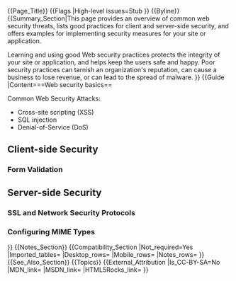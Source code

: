 {{Page_Title}}
{{Flags
|High-level issues=Stub
}}
{{Byline}}
{{Summary_Section|This page provides an overview of common web security threats, lists good practices for client and server-side security, and offers examples for implementing security measures for your site or application.

Learning and using good Web security practices protects the integrity of your site or application, and helps keep the users safe and happy. Poor security practices can tarnish an organization's reputation, can cause a business to lose revenue, or can lead to the spread of malware.
}}
{{Guide
|Content===Web security basics==

Common Web Security Attacks:
* Cross-site scripting (XSS)
* SQL injection
* Denial-of-Service (DoS)

<h2>Client-side Security</h2>

<h3>Form Validation</h3>


<h2>Server-side Security</h2>

<h3>SSL and Network Security Protocols</h3>

<h3>Configuring MIME Types</h3>
}}
{{Notes_Section}}
{{Compatibility_Section
|Not_required=Yes
|Imported_tables=
|Desktop_rows=
|Mobile_rows=
|Notes_rows=
}}
{{See_Also_Section}}
{{Topics}}
{{External_Attribution
|Is_CC-BY-SA=No
|MDN_link=
|MSDN_link=
|HTML5Rocks_link=
}}